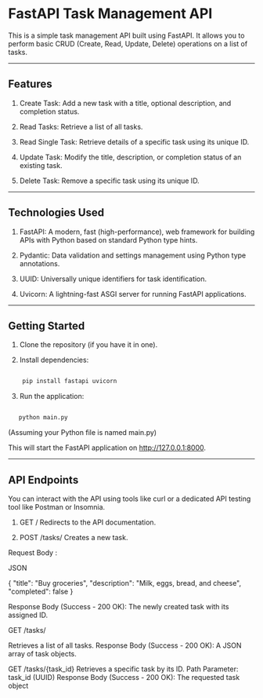 # FastAPI Task Management API

This is a simple task management API built using FastAPI. It allows you to perform basic CRUD (Create, Read, Update, Delete) operations on a list of tasks.

---

## Features

   1. Create Task: Add a new task with a title, optional description, and completion status.
   
   2. Read Tasks: Retrieve a list of all tasks.

   3. Read Single Task: Retrieve details of a specific task using its unique ID.
   
   4. Update Task: Modify the title, description, or completion status of an existing task.  
   
   5. Delete Task: Remove a specific task using its unique ID.

---

## Technologies Used

  1. FastAPI: A modern, fast (high-performance), web framework for building APIs with Python based on standard Python type hints.
  
  2. Pydantic: Data validation and settings management using Python type annotations.
  
  3. UUID: Universally unique identifiers for task identification.
  
  4. Uvicorn: A lightning-fast ASGI server for running FastAPI applications.  

---

## Getting Started

1. Clone the repository (if you have it in one).

2. Install dependencies:
```Bash

    pip install fastapi uvicorn

```

3. Run the application:

```Bash

   python main.py

```
   (Assuming your Python file is named main.py)

   This will start the FastAPI application on http://127.0.0.1:8000.

---

## API Endpoints

You can interact with the API using tools like curl or a dedicated API testing tool like Postman or Insomnia.

1. GET /
     Redirects to the API documentation.

2. POST /tasks/
     Creates a new task.

Request Body :

JSON

{
    "title": "Buy groceries",
    "description": "Milk, eggs, bread, and cheese",
    "completed": false
}

Response Body (Success - 200 OK): The newly created task with its assigned ID.

GET /tasks/

Retrieves a list of all tasks.
Response Body (Success - 200 OK): A JSON array of task objects.


GET /tasks/{task_id}
Retrieves a specific task by its ID.
Path Parameter: task_id (UUID)
Response Body (Success - 200 OK): The requested task object




